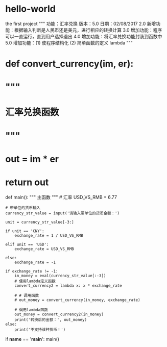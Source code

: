 # hello-world
the first project
"""
    功能：汇率兑换
    版本：5.0
    日期：02/08/2017
    2.0 新增功能：根据输入判断是人民币还是美元，进行相应的转换计算
    3.0 增加功能：程序可以一直运行，直到用户选择退出
    4.0 增加功能：将汇率兑换功能封装到函数中
    5.0 增加功能：(1) 使程序结构化 (2) 简单函数的定义 lambda
"""


# def convert_currency(im, er):
#     """
#         汇率兑换函数
#     """
#     out = im * er
#     return out


def main():
    """
        主函数
    """
    # 汇率
    USD_VS_RMB = 6.77

    # 带单位的货币输入
    currency_str_value = input('请输入带单位的货币金额：')

    unit = currency_str_value[-3:]

    if unit == 'CNY':
        exchange_rate = 1 / USD_VS_RMB

    elif unit == 'USD':
        exchange_rate = USD_VS_RMB

    else:
        exchange_rate = -1

    if exchange_rate != -1:
        in_money = eval(currency_str_value[:-3])
        # 使用lambda定义函数
        convert_currency2 = lambda x: x * exchange_rate

        # # 调用函数
        # out_money = convert_currency(in_money, exchange_rate)

        # 调用lambda函数
        out_money = convert_currency2(in_money)
        print('转换后的金额：', out_money)
    else:
        print('不支持该种货币！')

if __name__ == '__main__':
    main()
